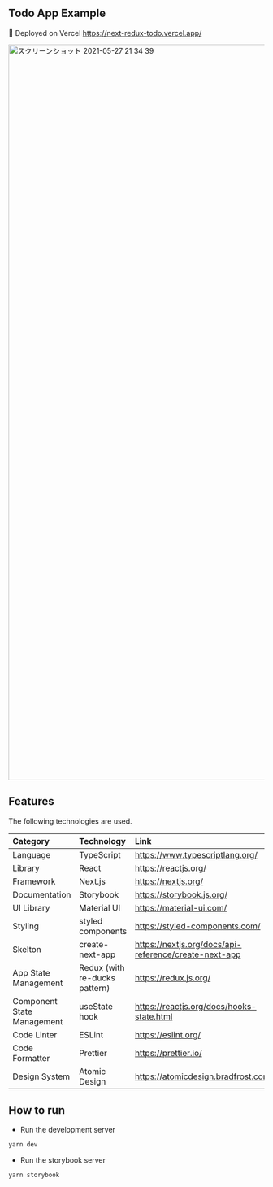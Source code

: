 ## Todo App Example

🚀 Deployed on Vercel
https://next-redux-todo.vercel.app/

<img width="1448" alt="スクリーンショット 2021-05-27 21 34 39" src="https://user-images.githubusercontent.com/65704054/119827104-b7a1be80-bf33-11eb-98d9-0803cebc6e29.png">


## Features

The following technologies are used.

| Category | Technology | Link |
|:--|:--|:--|
| Language | TypeScript | https://www.typescriptlang.org/ |
| Library | React | https://reactjs.org/ |
| Framework | Next.js | https://nextjs.org/ |
| Documentation | Storybook | https://storybook.js.org/ | 
| UI Library | Material UI | https://material-ui.com/ |
| Styling | styled components | https://styled-components.com/ |
| Skelton | create-next-app | https://nextjs.org/docs/api-reference/create-next-app | 
| App State Management | Redux (with re-ducks pattern) | https://redux.js.org/ |
| Component State Management | useState hook | https://reactjs.org/docs/hooks-state.html | 
| Code Linter | ESLint | https://eslint.org/ |
| Code Formatter | Prettier |  https://prettier.io/ |
| Design System | Atomic Design | https://atomicdesign.bradfrost.com/ |

## How to run

* Run the development server

```bash
yarn dev
```

* Run the storybook server

```bash
yarn storybook
```
